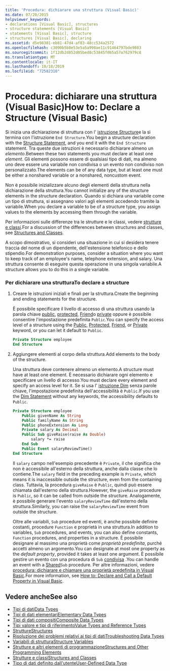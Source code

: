 ```yaml
---
title: 'Procedura: dichiarare una struttura (Visual Basic)'
ms.date: 07/20/2015
helpviewer_keywords:
- declarations [Visual Basic], structures
- structure statements [Visual Basic]
- statements [Visual Basic], structure
- structures [Visual Basic], declaring
ms.assetid: d5e98381-eb81-47d4-af83-48cc534a2572
ms.openlocfilehash: c3090b5b8e53e5a5a990ae11c91464797bde9803
ms.sourcegitcommit: 1f12db2d852d05bed8c53845f0b5a57a762979c8
ms.translationtype: MT
ms.contentlocale: it-IT
ms.lasthandoff: 10/18/2019
ms.locfileid: "72582310"
---
```

# <a name="how-to-declare-a-structure-visual-basic"></a><span data-ttu-id="d73d3-102">Procedura: dichiarare una struttura (Visual Basic)</span><span class="sxs-lookup"><span data-stu-id="d73d3-102">How to: Declare a Structure (Visual Basic)</span></span>
<span data-ttu-id="d73d3-103">Si inizia una dichiarazione di struttura con l' [istruzione Structure](../../../../visual-basic/language-reference/statements/structure-statement.md)e la si termina con l'istruzione `End Structure`.</span><span class="sxs-lookup"><span data-stu-id="d73d3-103">You begin a structure declaration with the [Structure Statement](../../../../visual-basic/language-reference/statements/structure-statement.md), and you end it with the `End Structure` statement.</span></span> <span data-ttu-id="d73d3-104">Tra queste due istruzioni è necessario dichiarare almeno un *elemento*.</span><span class="sxs-lookup"><span data-stu-id="d73d3-104">Between these two statements you must declare at least one *element*.</span></span> <span data-ttu-id="d73d3-105">Gli elementi possono essere di qualsiasi tipo di dati, ma almeno uno deve essere una variabile non condivisa o un evento non condiviso non personalizzato.</span><span class="sxs-lookup"><span data-stu-id="d73d3-105">The elements can be of any data type, but at least one must be either a nonshared variable or a nonshared, noncustom event.</span></span>  
  
 <span data-ttu-id="d73d3-106">Non è possibile inizializzare alcuno degli elementi della struttura nella dichiarazione della struttura.</span><span class="sxs-lookup"><span data-stu-id="d73d3-106">You cannot initialize any of the structure elements in the structure declaration.</span></span> <span data-ttu-id="d73d3-107">Quando si dichiara una variabile come un tipo di struttura, si assegnano valori agli elementi accedendo tramite la variabile.</span><span class="sxs-lookup"><span data-stu-id="d73d3-107">When you declare a variable to be of a structure type, you assign values to the elements by accessing them through the variable.</span></span>  
  
 <span data-ttu-id="d73d3-108">Per informazioni sulle differenze tra le strutture e le classi, vedere [strutture e classi](../../../../visual-basic/programming-guide/language-features/data-types/structures-and-classes.md).</span><span class="sxs-lookup"><span data-stu-id="d73d3-108">For a discussion of the differences between structures and classes, see [Structures and Classes](../../../../visual-basic/programming-guide/language-features/data-types/structures-and-classes.md).</span></span>  
  
 <span data-ttu-id="d73d3-109">A scopo dimostrativo, si consideri una situazione in cui si desidera tenere traccia del nome di un dipendente, dell'estensione telefonico e dello stipendio.</span><span class="sxs-lookup"><span data-stu-id="d73d3-109">For demonstration purposes, consider a situation where you want to keep track of an employee's name, telephone extension, and salary.</span></span> <span data-ttu-id="d73d3-110">Una struttura consente di eseguire questa operazione in una singola variabile.</span><span class="sxs-lookup"><span data-stu-id="d73d3-110">A structure allows you to do this in a single variable.</span></span>  
  
### <a name="to-declare-a-structure"></a><span data-ttu-id="d73d3-111">Per dichiarare una struttura</span><span class="sxs-lookup"><span data-stu-id="d73d3-111">To declare a structure</span></span>  
  
1. <span data-ttu-id="d73d3-112">Creare le istruzioni iniziali e finali per la struttura.</span><span class="sxs-lookup"><span data-stu-id="d73d3-112">Create the beginning and ending statements for the structure.</span></span>  
  
     <span data-ttu-id="d73d3-113">È possibile specificare il livello di accesso di una struttura usando la parola chiave [public](../../../../visual-basic/language-reference/modifiers/public.md), [protected](../../../../visual-basic/language-reference/modifiers/protected.md), [Friend](../../../../visual-basic/language-reference/modifiers/friend.md)o [private](../../../../visual-basic/language-reference/modifiers/private.md) oppure è possibile consentire l'impostazione predefinita `Public`.</span><span class="sxs-lookup"><span data-stu-id="d73d3-113">You can specify the access level of a structure using the [Public](../../../../visual-basic/language-reference/modifiers/public.md), [Protected](../../../../visual-basic/language-reference/modifiers/protected.md), [Friend](../../../../visual-basic/language-reference/modifiers/friend.md), or [Private](../../../../visual-basic/language-reference/modifiers/private.md) keyword, or you can let it default to `Public`.</span></span>  
  
    ```vb  
    Private Structure employee  
    End Structure  
    ```  
  
2. <span data-ttu-id="d73d3-114">Aggiungere elementi al corpo della struttura.</span><span class="sxs-lookup"><span data-stu-id="d73d3-114">Add elements to the body of the structure.</span></span>  
  
     <span data-ttu-id="d73d3-115">Una struttura deve contenere almeno un elemento.</span><span class="sxs-lookup"><span data-stu-id="d73d3-115">A structure must have at least one element.</span></span> <span data-ttu-id="d73d3-116">È necessario dichiarare ogni elemento e specificare un livello di accesso.</span><span class="sxs-lookup"><span data-stu-id="d73d3-116">You must declare every element and specify an access level for it.</span></span> <span data-ttu-id="d73d3-117">Se si usa l' [istruzione Dim](../../../../visual-basic/language-reference/statements/dim-statement.md) senza parole chiave, l'impostazione predefinita dell'accessibilità è `Public`.</span><span class="sxs-lookup"><span data-stu-id="d73d3-117">If you use the [Dim Statement](../../../../visual-basic/language-reference/statements/dim-statement.md) without any keywords, the accessibility defaults to `Public`.</span></span>  
  
    ```vb  
    Private Structure employee  
        Public givenName As String  
        Public familyName As String  
        Public phoneExtension As Long  
        Private salary As Decimal  
        Public Sub giveRaise(raise As Double)  
            salary *= raise  
        End Sub  
        Public Event salaryReviewTime()  
    End Structure  
    ```  
  
     <span data-ttu-id="d73d3-118">Il `salary` campo nell'esempio precedente è `Private`, il che significa che non è accessibile all'esterno della struttura, anche dalla classe che lo contiene.</span><span class="sxs-lookup"><span data-stu-id="d73d3-118">The `salary` field in the preceding example is `Private`, which means it is inaccessible outside the structure, even from the containing class.</span></span> <span data-ttu-id="d73d3-119">Tuttavia, la procedura `giveRaise` è `Public`, quindi può essere chiamata dall'esterno della struttura.</span><span class="sxs-lookup"><span data-stu-id="d73d3-119">However, the `giveRaise` procedure is `Public`, so it can be called from outside the structure.</span></span> <span data-ttu-id="d73d3-120">Analogamente, è possibile generare l'evento `salaryReviewTime` dall'esterno della struttura.</span><span class="sxs-lookup"><span data-stu-id="d73d3-120">Similarly, you can raise the `salaryReviewTime` event from outside the structure.</span></span>  
  
     <span data-ttu-id="d73d3-121">Oltre alle variabili, `Sub` procedure ed eventi, è anche possibile definire costanti, procedure `Function` e proprietà in una struttura.</span><span class="sxs-lookup"><span data-stu-id="d73d3-121">In addition to variables, `Sub` procedures, and events, you can also define constants, `Function` procedures, and properties in a structure.</span></span> <span data-ttu-id="d73d3-122">È possibile designare al massimo una proprietà come *proprietà predefinita*, purché accetti almeno un argomento.</span><span class="sxs-lookup"><span data-stu-id="d73d3-122">You can designate at most one property as the *default property*, provided it takes at least one argument.</span></span> <span data-ttu-id="d73d3-123">È possibile gestire un evento con una procedura di `Sub` [condivisa](../../../../visual-basic/language-reference/modifiers/shared.md) .</span><span class="sxs-lookup"><span data-stu-id="d73d3-123">You can handle an event with a [Shared](../../../../visual-basic/language-reference/modifiers/shared.md)`Sub` procedure.</span></span> <span data-ttu-id="d73d3-124">Per altre informazioni, vedere [procedura: dichiarare e chiamare una proprietà predefinita in Visual Basic](../../../../visual-basic/programming-guide/language-features/procedures/how-to-declare-and-call-a-default-property.md).</span><span class="sxs-lookup"><span data-stu-id="d73d3-124">For more information, see [How to: Declare and Call a Default Property in Visual Basic](../../../../visual-basic/programming-guide/language-features/procedures/how-to-declare-and-call-a-default-property.md).</span></span>  
  
## <a name="see-also"></a><span data-ttu-id="d73d3-125">Vedere anche</span><span class="sxs-lookup"><span data-stu-id="d73d3-125">See also</span></span>

- [<span data-ttu-id="d73d3-126">Tipi di dati</span><span class="sxs-lookup"><span data-stu-id="d73d3-126">Data Types</span></span>](../../../../visual-basic/programming-guide/language-features/data-types/index.md)
- [<span data-ttu-id="d73d3-127">Tipi di dati elementari</span><span class="sxs-lookup"><span data-stu-id="d73d3-127">Elementary Data Types</span></span>](../../../../visual-basic/programming-guide/language-features/data-types/elementary-data-types.md)
- [<span data-ttu-id="d73d3-128">Tipi di dati compositi</span><span class="sxs-lookup"><span data-stu-id="d73d3-128">Composite Data Types</span></span>](../../../../visual-basic/programming-guide/language-features/data-types/composite-data-types.md)
- [<span data-ttu-id="d73d3-129">Tipi valore e tipi di riferimento</span><span class="sxs-lookup"><span data-stu-id="d73d3-129">Value Types and Reference Types</span></span>](../../../../visual-basic/programming-guide/language-features/data-types/value-types-and-reference-types.md)
- [<span data-ttu-id="d73d3-130">Strutture</span><span class="sxs-lookup"><span data-stu-id="d73d3-130">Structures</span></span>](../../../../visual-basic/programming-guide/language-features/data-types/structures.md)
- [<span data-ttu-id="d73d3-131">Risoluzione dei problemi relativi ai tipi di dati</span><span class="sxs-lookup"><span data-stu-id="d73d3-131">Troubleshooting Data Types</span></span>](../../../../visual-basic/programming-guide/language-features/data-types/troubleshooting-data-types.md)
- [<span data-ttu-id="d73d3-132">Variabili di struttura</span><span class="sxs-lookup"><span data-stu-id="d73d3-132">Structure Variables</span></span>](../../../../visual-basic/programming-guide/language-features/data-types/structure-variables.md)
- [<span data-ttu-id="d73d3-133">Strutture e altri elementi di programmazione</span><span class="sxs-lookup"><span data-stu-id="d73d3-133">Structures and Other Programming Elements</span></span>](../../../../visual-basic/programming-guide/language-features/data-types/structures-and-other-programming-elements.md)
- [<span data-ttu-id="d73d3-134">Strutture e classi</span><span class="sxs-lookup"><span data-stu-id="d73d3-134">Structures and Classes</span></span>](../../../../visual-basic/programming-guide/language-features/data-types/structures-and-classes.md)
- [<span data-ttu-id="d73d3-135">Tipo di dati definito dall'utente</span><span class="sxs-lookup"><span data-stu-id="d73d3-135">User-Defined Data Type</span></span>](../../../../visual-basic/language-reference/data-types/user-defined-data-type.md)
